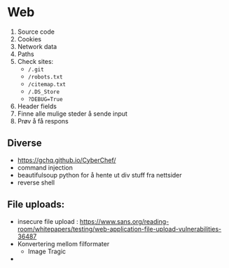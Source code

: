 # Web 


1. Source code
2. Cookies
3. Network data
4. Paths
5. Check sites:
    * `/.git`
    * `/robots.txt`
    * `/citemap.txt`
    * `/.DS_Store`
    * `?DEBUG=True`
6. Header fields
7. Finne alle mulige steder å sende input
8. Prøv å få respons


## Diverse
* https://gchq.github.io/CyberChef/ 
* command injection
* beautifulsoup python for å hente ut div stuff fra nettsider
* reverse shell

## File uploads:
* insecure file upload : https://www.sans.org/reading-room/whitepapers/testing/web-application-file-upload-vulnerabilities-36487
* Konvertering mellom filformater
   * Image Tragic
* 
